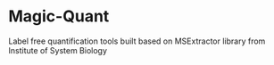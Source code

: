 Magic-Quant
===========

Label free quantification tools built based on MSExtractor library from Institute of System Biology
